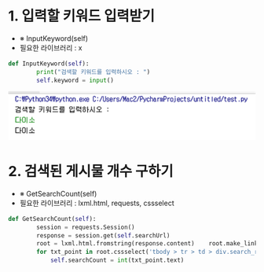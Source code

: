 # 1. 입력할 키워드 입력받기
- ※ InputKeyword(self)
- 필요한 라이브러리 : x
~~~py
def InputKeyword(self):
        print("검색할 키워드를 입력하시오 : ")
        self.keyword = input()
~~~

![1번](./1번.png)

# 2. 검색된 게시물 개수 구하기
- ※ GetSearchCount(self)
- 필요한 라이브러리 : lxml.html, requests, cssselect
~~~py
def GetSearchCount(self):
        session = requests.Session()
        response = session.get(self.searchUrl)    
        root = lxml.html.fromstring(response.content)    root.make_links_absolute(response.url)    
        for txt_point in root.cssselect('tbody > tr > td > div.search_result_box > em'):
            self.searchCount = int(txt_point.text)
~~~

